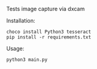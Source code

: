 Tests image capture via dxcam

Installation:

```
choco install Python3 tesseract
pip install -r requirements.txt
```

Usage:
```
python3 main.py
```
